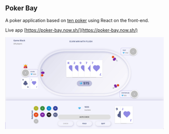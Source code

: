 ## Poker Bay

A poker application based on [ten poker](https://github.com/therewillbecode/ten-poker) using React on the front-end.

Live app [https://poker-bay.now.sh/](https://poker-bay.now.sh/)

![](public/preview.jpg)
